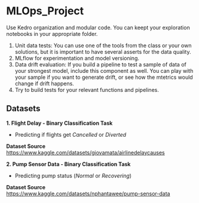 # MLOps_Project

Use Kedro organization and modular code. You can keept your exploration notebooks in your
appropriate folder.
1. Unit data tests: You can use one of the tools from the class or your own solutions, but it is important to have several asserts for the data quality.
2. MLflow for experimentation and model versioning.
3. Data drift evaluation: If you build a pipeline to test a sample of data of your strongest model, include this component as well. 
   You can play with your sample if you want to generate drift, or see how the mtetrics would change if drift happens.
5. Try to build tests for your relevant functions and pipelines.

## Datasets

   **1. Flight Delay - Binary Classification Task**<br>
   - Predicting if flights get *Cancelled* or *Diverted*

   **Dataset Source**<br>
   https://www.kaggle.com/datasets/giovamata/airlinedelaycauses

   **2. Pump Sensor Data - Binary Classification Task**<br>
   - Predicting pump status (*Normal* or *Recovering*)
   
   **Dataset Source**<br>
   https://www.kaggle.com/datasets/nphantawee/pump-sensor-data
